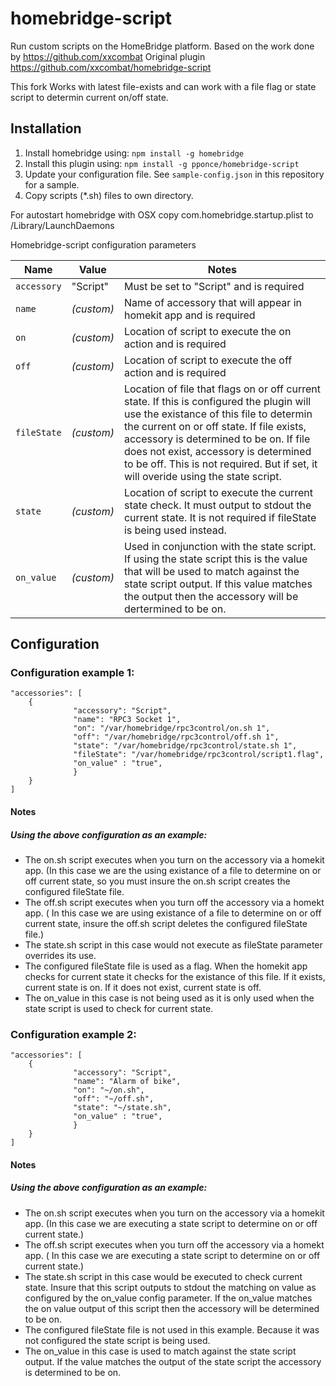 homebridge-script
==============

Run custom scripts on the HomeBridge platform.
Based on the work done by https://github.com/xxcombat
Original plugin https://github.com/xxcombat/homebridge-script

This fork Works with latest file-exists and can work with a file flag or state script to determin current on/off state.

## Installation

1. Install homebridge using: `npm install -g homebridge`
2. Install this plugin using: `npm install -g pponce/homebridge-script`
3. Update your configuration file. See `sample-config.json` in this repository for a sample.
4. Copy scripts (*.sh) files to own directory.

For autostart homebridge with OSX copy com.homebridge.startup.plist to /Library/LaunchDaemons

Homebridge-script configuration parameters

Name | Value | Notes
----------- | ------- | --------------
`accessory` | "Script" | Must be set to "Script" and is required
`name` | _(custom)_ | Name of accessory that will appear in homekit app and is required
`on` | _(custom)_ | Location of script to execute the on action and is required
`off` | _(custom)_ | Location of script to execute the off action and is required
`fileState` | _(custom)_ | Location of file that flags on or off current state. If this is configured the plugin will use the existance of this file to determin the current on or off state. If file exists, accessory is determined to be on. If file does not exist, accessory is determined to be off. This is not required. But if set, it will overide using the state script.
`state` | _(custom)_ | Location of script to execute the current state check. It must output to stdout the current state. It is not required if fileState is being used instead.
`on_value` | _(custom)_ | Used in conjunction with the state script. If using the state script this is the value that will be used to match against the state script output. If this value matches the output then the accessory will be dertermined to be on.

## Configuration

### Configuration example 1:

```
"accessories": [
	{
              "accessory": "Script",
              "name": "RPC3 Socket 1",
              "on": "/var/homebridge/rpc3control/on.sh 1",
              "off": "/var/homebridge/rpc3control/off.sh 1",
              "state": "/var/homebridge/rpc3control/state.sh 1",
              "fileState": "/var/homebridge/rpc3control/script1.flag",
              "on_value" : "true",
              }
	}
]
```
#### Notes
##### Using the above configuration as an example:
- The on.sh script executes when you turn on the accessory via a homekit app. (In this case we are the using existance of a file to determine on or off current state, so you must insure the on.sh script creates the configured fileState file.
- The off.sh script executes when you turn off the accessory via a homekt app. ( In this case we are using existance of a file to determine on or off current state, insure the off.sh script deletes the configured fileState file.)
- The state.sh script in this case would not execute as fileState parameter overrides its use.
- The configured fileState file is used as a flag. When the homekit app checks for current state it checks for the existance of this file. If it exists, current state is on. If it does not exist, current state is off.
- The on_value in this case is not being used as it is only used when the state script is used to check for current state.

### Configuration example 2:
```
"accessories": [
	{
              "accessory": "Script",
              "name": "Alarm of bike",
              "on": "~/on.sh",
              "off": "~/off.sh",
              "state": "~/state.sh",
              "on_value" : "true",
              }
	}
]
```
#### Notes
##### Using the above configuration as an example:
- The on.sh script executes when you turn on the accessory via a homekit app. (In this case we are executing a state script to determine on or off current state.)
- The off.sh script executes when you turn off the accessory via a homekt app. ( In this case we are executing a state script to determine on or off current state.)
- The state.sh script in this case would be executed to check current state.  Insure that this script outputs to stdout the matching on value as configured by the on_value config parameter. If the on_value matches the on value output of this script then the accessory will be determined to be on.
- The configured fileState file is not used in this example. Because it was not configured the state script is being used.
- The on_value in this case is used to match against the state script output. If the value matches the output of the state script the accessory is determined to be on.

